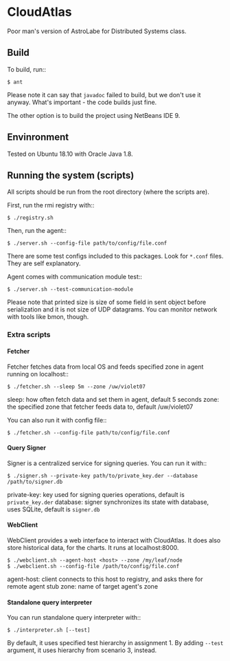 CloudAtlas
==========

Poor man's version of AstroLabe for Distributed Systems class.


Build
-----

To build, run::

    $ ant

Please note it can say that `javadoc` failed to build, but we don't use it
anyway. What's important - the code builds just fine.

The other option is to build the project using NetBeans IDE 9.


Envinronment
------------

Tested on Ubuntu 18.10 with Oracle Java 1.8.


Running the system (scripts)
---------------------------

All scripts should be run from the root directory (where the scripts are).

First, run the rmi registry with::

    $ ./registry.sh

Then, run the agent::

    $ ./server.sh --config-file path/to/config/file.conf

There are some test configs included to this packages. Look for `*.conf` files.
They are self explanatory.

Agent comes with communication module test::

    $ ./server.sh --test-communication-module

Please note that printed size is size of some field in sent object before
serialization and it is not size of UDP datagrams. You can monitor network
with tools like bmon, though.

### Extra scripts

#### Fetcher

Fetcher fetches data from local OS and feeds specified zone in agent running
on localhost::

    $ ./fetcher.sh --sleep 5m --zone /uw/violet07

sleep: how often fetch data and set them in agent, default 5 seconds
zone: the specified zone that fetcher feeds data to, default /uw/violet07

You can also run it with config file::

    $ ./fetcher.sh --config-file path/to/config/file.conf

#### Query Signer

Signer is a centralized service for signing queries. You can run it with::

    $ ./signer.sh --private-key path/to/private_key.der --database /path/to/signer.db

private-key: key used for signing queries operations,
             default is `private_key.der`
database: signer synchronizes its state with database, uses SQLite,
          default is `signer.db`

#### WebClient

WebClient provides a web interface to interact with CloudAtlas. It does also
store historical data, for the charts. It runs at localhost:8000.

    $ ./webclient.sh --agent-host <host> --zone /my/leaf/node
    $ ./webclient.sh --config-file /path/to/config/file.conf

agent-host: client connects to this host to registry, and asks there for
            remote agent stub
zone: name of target agent's zone

#### Standalone query interpreter

You can run standalone query interpreter with::

    $ ./interpreter.sh [--test]

By default, it uses specified test hierarchy in assignment 1. By adding
`--test` argument, it uses hierarchy from scenario 3, instead.

